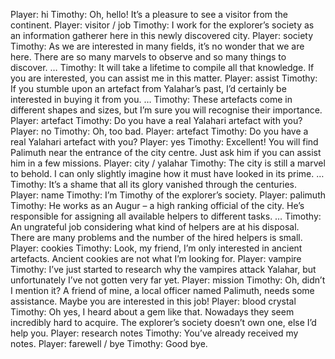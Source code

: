 Player: hi
Timothy: Oh, hello! It’s a pleasure to see a visitor from the continent.
Player: visitor / job
Timothy: I work for the explorer’s society as an information gatherer here in this newly discovered city.
Player: society
Timothy: As we are interested in many fields, it’s no wonder that we are here. There are so many marvels to observe and so many things to discover. …
Timothy: It will take a lifetime to compile all that knowledge. If you are interested, you can assist me in this matter.
Player: assist
Timothy: If you stumble upon an artefact from Yalahar’s past, I’d certainly be interested in buying it from you. …
Timothy: These artefacts come in different shapes and sizes, but I’m sure you will recognise their importance.
Player: artefact
Timothy: Do you have a real Yalahari artefact with you?
Player: no
Timothy: Oh, too bad.
Player: artefact
Timothy: Do you have a real Yalahari artefact with you?
Player: yes
Timothy: Excellent! You will find Palimuth near the entrance of the city centre. Just ask him if you can assist him in a few missions.
Player: city / yalahar
Timothy: The city is still a marvel to behold. I can only slightly imagine how it must have looked in its prime. …
Timothy: It’s a shame that all its glory vanished through the centuries.
Player: name
Timothy: I’m Timothy of the explorer’s society.
Player: palimuth
Timothy: He works as an Augur – a high ranking official of the city. He’s responsible for assigning all available helpers to different tasks. …
Timothy: An ungrateful job considering what kind of helpers are at his disposal. There are many problems and the number of the hired helpers is small.
Player: cookies
Timothy: Look, my friend, I’m only interested in ancient artefacts. Ancient cookies are not what I’m looking for.
Player: vampire
Timothy: I’ve just started to research why the vampires attack Yalahar, but unfortunately I’ve not gotten very far yet.
Player: mission
Timothy: Oh, didn’t I mention it? A friend of mine, a local officer named Palimuth, needs some assistance. Maybe you are interested in this job!
Player: blood crystal
Timothy: Oh yes, I heard about a gem like that. Nowadays they seem incredibly hard to acquire. The explorer’s society doesn’t own one, else I’d help you.
Player: research notes
Timothy: You’ve already received my notes.
Player: farewell / bye
Timothy: Good bye.